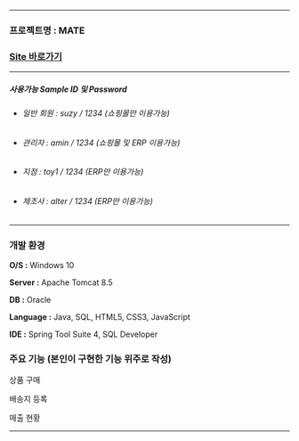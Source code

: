 ----------------------
### 프로젝트명 : MATE
### [Site 바로가기](park.jh92.kro.kr/mate)
----------------------

##### 사용가능 Sample ID 및 Password
+ ###### 일반 회원 : suzy / 1234 (쇼핑몰만 이용가능)
+ ###### 관리자 : amin / 1234 (쇼핑몰 및 ERP 이용가능)
+ ###### 지점 : toy1 / 1234 (ERP만 이용가능)
+ ###### 제조사 : alter / 1234 (ERP만 이용가능)
--- 

### 개발 환경
**O/S :** Windows 10

**Server :** Apache Tomcat 8.5

**DB :** Oracle

**Language :** Java, SQL, HTML5, CSS3, JavaScript

**IDE :** Spring Tool Suite 4, SQL Developer

### 주요 기능 (본인이 구현한 기능 위주로 작성)
상품 구매

배송지 등록

매출 현황

---

